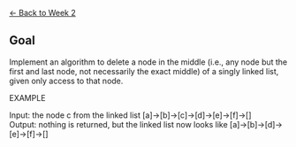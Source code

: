[<- Back to Week 2](..)

## Goal ##

Implement an algorithm to delete a node in the middle
(i.e., any node but the first and last node, not necessarily
the exact middle) of a singly linked list, given only
access to that node.

EXAMPLE

Input: the node c from the linked list [a]->[b]->[c]->[d]->[e]->[f]->[]  
Output: nothing is returned, but the linked list now looks like [a]->[b]->[d]->[e]->[f]->[]
